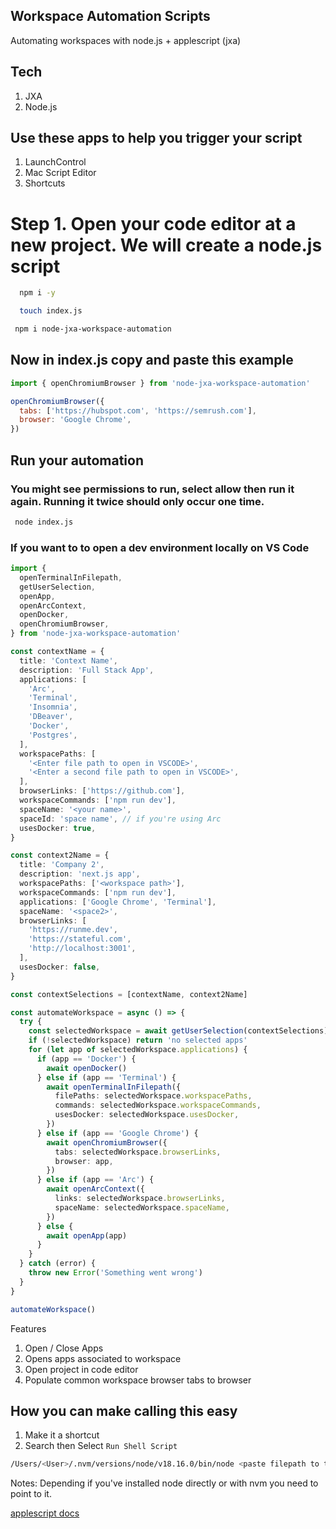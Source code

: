 ## Workspace Automation Scripts

Automating workspaces with node.js + applescript (jxa)

## Tech

1. JXA
2. Node.js

## Use these apps to help you trigger your script

1. LaunchControl
2. Mac Script Editor
3. Shortcuts

# Step 1. Open your code editor at a new project. We will create a node.js script

```sh
  npm i -y
```

```sh
  touch index.js
```

```sh
 npm i node-jxa-workspace-automation
```

## Now in index.js copy and paste this example

```js
import { openChromiumBrowser } from 'node-jxa-workspace-automation'

openChromiumBrowser({
  tabs: ['https://hubspot.com', 'https://semrush.com'],
  browser: 'Google Chrome',
})
```

## Run your automation

### You might see permissions to run, select allow then run it again. Running it twice should only occur one time.

```sh
 node index.js
```

### If you want to to open a dev environment locally on VS Code

```ts
import {
  openTerminalInFilepath,
  getUserSelection,
  openApp,
  openArcContext,
  openDocker,
  openChromiumBrowser,
} from 'node-jxa-workspace-automation'

const contextName = {
  title: 'Context Name',
  description: 'Full Stack App',
  applications: [
    'Arc',
    'Terminal',
    'Insomnia',
    'DBeaver',
    'Docker',
    'Postgres',
  ],
  workspacePaths: [
    '<Enter file path to open in VSCODE>',
    '<Enter a second file path to open in VSCODE>',
  ],
  browserLinks: ['https://github.com'],
  workspaceCommands: ['npm run dev'],
  spaceName: '<your name>',
  spaceId: 'space name', // if you're using Arc
  usesDocker: true,
}

const context2Name = {
  title: 'Company 2',
  description: 'next.js app',
  workspacePaths: ['<workspace path>'],
  workspaceCommands: ['npm run dev'],
  applications: ['Google Chrome', 'Terminal'],
  spaceName: '<space2>',
  browserLinks: [
    'https://runme.dev',
    'https://stateful.com',
    'http://localhost:3001',
  ],
  usesDocker: false,
}

const contextSelections = [contextName, context2Name]

const automateWorkspace = async () => {
  try {
    const selectedWorkspace = await getUserSelection(contextSelections)
    if (!selectedWorkspace) return 'no selected apps'
    for (let app of selectedWorkspace.applications) {
      if (app == 'Docker') {
        await openDocker()
      } else if (app == 'Terminal') {
        await openTerminalInFilepath({
          filePaths: selectedWorkspace.workspacePaths,
          commands: selectedWorkspace.workspaceCommands,
          usesDocker: selectedWorkspace.usesDocker,
        })
      } else if (app == 'Google Chrome') {
        await openChromiumBrowser({
          tabs: selectedWorkspace.browserLinks,
          browser: app,
        })
      } else if (app == 'Arc') {
        await openArcContext({
          links: selectedWorkspace.browserLinks,
          spaceName: selectedWorkspace.spaceName,
        })
      } else {
        await openApp(app)
      }
    }
  } catch (error) {
    throw new Error('Something went wrong')
  }
}

automateWorkspace()
```

Features

1. Open / Close Apps
2. Opens apps associated to workspace
3. Open project in code editor
4. Populate common workspace browser tabs to browser

## How you can make calling this easy

1. Make it a shortcut
2. Search then Select `Run Shell Script`

```sh
/Users/<User>/.nvm/versions/node/v18.16.0/bin/node <paste filepath to this script>
```

Notes:
Depending if you've installed node directly or with nvm you need to point to it.

[applescript docs](https://developer.apple.com/library/archive/documentation/AppleScript/Conceptual/AppleScriptLangGuide/reference/ASLR_error_codes.html#//apple_ref/doc/uid/TP40000983-CH220-SW5)
